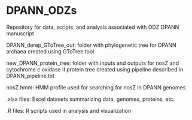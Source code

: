 # DPANN_ODZs
Repository for data, scripts, and analysis associated with ODZ DPANN manuscript

DPANN_derep_GToTree_out: folder with phylogenetic tree for DPANN archaea created using GToTree tool

new_DPANN_protein_tree: folder with inputs and outputs for nosZ and cytochrome c oxidase II protein tree created using pipeline described in DPANN_pipeline.txt

nosZ.hmm: HMM profile used for searching for nosZ in DPANN genomes

.xlsx files: Excel datasets summarizing data, genomes, proteins, etc.

.R files: R scripts used in analysis and visualization

